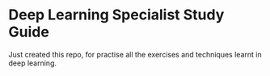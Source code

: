 # Deep Learning Specialist Study Guide

Just created this repo, for practise all the exercises and techniques learnt in deep learning. 